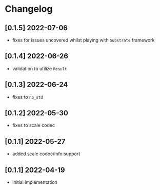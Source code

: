 # Changelog

## [0.1.5] 2022-07-06
- fixes for issues uncovered whilst playing with `Substrate` framework

## [0.1.4] 2022-06-26
- validation to utilize `Result`

## [0.1.3] 2022-06-24
- fixes to `no_std`

## [0.1.2] 2022-05-30
- fixes to scale codec

## [0.1.1] 2022-05-27
- added scale codec/info support

## [0.1.1] 2022-04-19
- initial implementation
